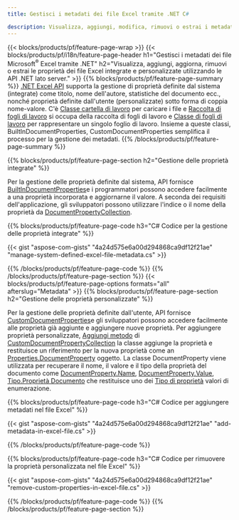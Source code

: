 ```yaml
---
title: Gestisci i metadati dei file Excel tramite .NET C#

description: Visualizza, aggiungi, modifica, rimuovi o estrai i metadati dei file Excel con poche righe di codice C#
---
```

{{< blocks/products/pf/feature-page-wrap >}}
{{< blocks/products/pf/i18n/feature-page-header h1="Gestisci i metadati dei file Microsoft<sup>&reg;</sup> Excel tramite .NET" h2="Visualizza, aggiungi, aggiorna, rimuovi o estrai le proprietà dei file Excel integrate e personalizzate utilizzando le API .NET lato server." >}}
{{% blocks/products/pf/feature-page-summary %}}
[.NET Excel API](/cells/net/) supporta la gestione di proprietà definite dal sistema (integrate) come titolo, nome dell'autore, statistiche del documento ecc., nonché proprietà definite dall'utente (personalizzate) sotto forma di coppia nome-valore. C'è [Classe cartella di lavoro](https://reference.aspose.com/cells/net/aspose.cells/workbook) per caricare i file e [Raccolta di fogli di lavoro](https://reference.aspose.com/cells/net/aspose.cells/worksheetcollection) si occupa della raccolta di fogli di lavoro e [Classe di fogli di lavoro](https://reference.aspose.com/cells/net/aspose.cells/worksheet) per rappresentare un singolo foglio di lavoro. Insieme a queste classi, BuiltInDocumentProperties, CustomDocumentProperties semplifica il processo per la gestione dei metadati. 
{{% /blocks/products/pf/feature-page-summary %}}

{{% blocks/products/pf/feature-page-section h2="Gestione delle proprietà integrate" %}}

Per la gestione delle proprietà definite dal sistema, API fornisce [BuiltInDocumentProperties](https://reference.aspose.com/cells/net/aspose.cells/workbook/properties/builtindocumentproperties)e i programmatori possono accedere facilmente a una proprietà incorporata e aggiornarne il valore. A seconda dei requisiti dell'applicazione, gli sviluppatori possono utilizzare l'indice o il nome della proprietà da [DocumentPropertyCollection](https://reference.aspose.com/cells/net/aspose.cells.properties/documentpropertycollection). 

{{% blocks/products/pf/feature-page-code h3="C# Codice per la gestione delle proprietà integrate" %}}

{{< gist "aspose-com-gists" "4a24d575e6a00d294868ca9df12f21ae" "manage-system-defined-excel-file-metadata.cs" >}}

{{% /blocks/products/pf/feature-page-code %}}
{{% /blocks/products/pf/feature-page-section %}}
{{< blocks/products/pf/feature-page-options formats="all" afterslug="Metadata" >}}
{{% blocks/products/pf/feature-page-section h2="Gestione delle proprietà personalizzate" %}}

Per la gestione delle proprietà definite dall'utente, API fornisce [CustomDocumentProperties](https://reference.aspose.com/cells/net/aspose.cells/workbook/properties/customdocumentproperties)e gli sviluppatori possono accedere facilmente alle proprietà già aggiunte e aggiungere nuove proprietà. Per aggiungere proprietà personalizzate, [Aggiungi metodo](https://reference.aspose.com/cells/net/aspose.cells.properties/customdocumentpropertycollection/methods/add/index) di [CustomDocumentPropertyCollection](https://reference.aspose.com/cells/net/aspose.cells.properties/customdocumentpropertycollection) la classe aggiunge la proprietà e restituisce un riferimento per la nuova proprietà come an [Properties.DocumentProperty](https://reference.aspose.com/cells/net/aspose.cells.properties/documentproperty) oggetto. La classe DocumentProperty viene utilizzata per recuperare il nome, il valore e il tipo della proprietà del documento come [DocumentProperty.Name](https://reference.aspose.com/cells/net/aspose.cells.properties/documentproperty/properties/name), [DocumentProperty.Value](https://reference.aspose.com/cells/net/aspose.cells.properties/documentproperty/properties/value),  [Tipo.Proprietà Documento](https://reference.aspose.com/cells/net/aspose.cells.properties/documentproperty/properties/type) che restituisce uno dei [Tipo di proprietà](https://reference.aspose.com/cells/net/aspose.cells.properties/propertytype) valori di enumerazione. 
 
{{% blocks/products/pf/feature-page-code h3="C# Codice per aggiungere metadati nel file Excel" %}}

{{< gist "aspose-com-gists" "4a24d575e6a00d294868ca9df12f21ae" "add-metadata-in-excel-file.cs" >}}

{{% /blocks/products/pf/feature-page-code %}}


{{% blocks/products/pf/feature-page-code h3="C# Codice per rimuovere la proprietà personalizzata nel file Excel" %}}

{{< gist "aspose-com-gists" "4a24d575e6a00d294868ca9df12f21ae" "remove-custom-properties-in-excel-file.cs" >}}

{{% /blocks/products/pf/feature-page-code %}}
{{% /blocks/products/pf/feature-page-section %}}
